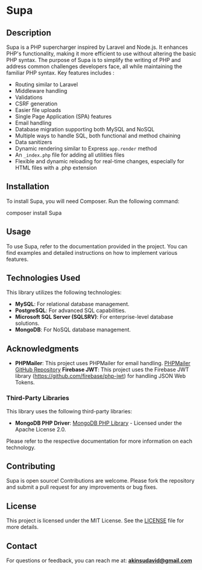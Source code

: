 # Supa

## Description
Supa is a PHP supercharger inspired by Laravel and Node.js. It enhances PHP's functionality, making it more efficient to use without altering the basic PHP syntax. The purpose of Supa is to simplify the writing of PHP and address common challenges developers face, all while maintaining the familiar PHP syntax. Key features includes :

- Routing similar to Laravel
- Middleware handling
- Validations
- CSRF generation
- Easier file uploads
- Single Page Application (SPA) features
- Email handling
- Database migration supporting both MySQL and NoSQL
- Multiple ways to handle SQL, both functional and method chaining
- Data sanitizers
- Dynamic rendering similar to Express `app.render` method
- An `_index.php` file for adding all utilities files
- Flexible and dynamic reloading for real-time changes, especially for HTML files with a .php extension

## Installation
To install Supa, you will need Composer. Run the following command:

composer install Supa


## Usage
To use Supa, refer to the documentation provided in the project. You can find examples and detailed instructions on how to implement various features.


## Technologies Used

This library utilizes the following technologies:

- **MySQL**: For relational database management.
- **PostgreSQL**: For advanced SQL capabilities.
- **Microsoft SQL Server (SQLSRV)**: For enterprise-level database solutions.
- **MongoDB**: For NoSQL database management.



## Acknowledgments
- **PHPMailer**: This project uses PHPMailer for email handling. [PHPMailer GitHub Repository](https://github.com/PHPMailer/PHPMailer)
  **Firebase JWT**: This project uses the Firebase JWT library (https://github.com/firebase/php-jwt) for handling JSON Web Tokens.
  
### Third-Party Libraries

This library uses the following third-party libraries:

- **MongoDB PHP Driver**: [MongoDB PHP Library](https://github.com/mongodb/mongo-php-library) - Licensed under the Apache License 2.0.


Please refer to the respective documentation for more information on each technology.



## Contributing
Supa is open source! Contributions are welcome. Please fork the repository and submit a pull request for any improvements or bug fixes.

## License
This project is licensed under the MIT License. See the [LICENSE](LICENSE) file for more details.

## Contact
For questions or feedback, you can reach me at: **akinsudavid@gmail.com**
